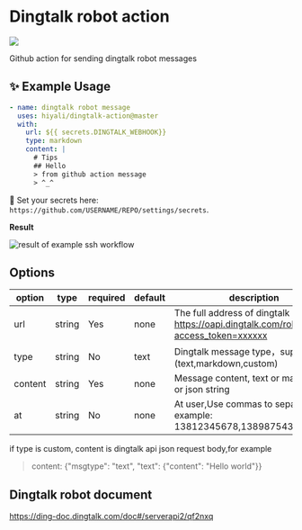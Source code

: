 # Dingtalk robot action

![](https://github.com/hiyali/dingtalk-action/workflows/dingtalk/badge.svg)

Github action for sending dingtalk robot messages

## ✨ Example Usage

```yml
- name: dingtalk robot message
  uses: hiyali/dingtalk-action@master
  with:
    url: ${{ secrets.DINGTALK_WEBHOOK}}
    type: markdown
    content: |
      # Tips
      ## Hello
      > from github action message
      > ^_^
```

🔐 Set your secrets here: `https://github.com/USERNAME/REPO/settings/secrets`.

**Result**

![result of example ssh workflow](result.png)

## Options

| option | type | required | default | description |
| --- | --- | --- | --- | --- |
|  url | string | Yes | none | The full address of dingtalk robot: https://oapi.dingtalk.com/robot/send?access_token=xxxxxx |
| type | string | No | text | Dingtalk message type，support (text,markdown,custom) |
| content | string | Yes | none |  Message content, text or markdown or json string |
| at | string | No | none | At user,Use commas to separate, for example: 13812345678,13898754321 |

if type is custom, content is dingtalk api json request body,for example

> content: {"msgtype": "text", "text": {"content": "Hello world"}}

## Dingtalk robot document

https://ding-doc.dingtalk.com/doc#/serverapi2/qf2nxq

